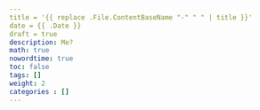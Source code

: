 ```yaml
---
title = '{{ replace .File.ContentBaseName "-" " " | title }}'
date = {{ .Date }}
draft = true
description: Me?
math: true
nowordtime: true
toc: false
tags: []
weight: 2
categories : []
---
```


